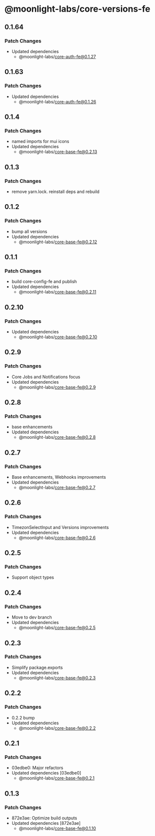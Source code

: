 # @moonlight-labs/core-versions-fe

## 0.1.64

### Patch Changes

- Updated dependencies
  - @moonlight-labs/core-auth-fe@0.1.27

## 0.1.63

### Patch Changes

- Updated dependencies
  - @moonlight-labs/core-auth-fe@0.1.26

## 0.1.4

### Patch Changes

- named imports for mui icons
- Updated dependencies
  - @moonlight-labs/core-base-fe@0.2.13

## 0.1.3

### Patch Changes

- remove yarn.lock. reinstall deps and rebuild

## 0.1.2

### Patch Changes

- bump all versions
- Updated dependencies
  - @moonlight-labs/core-base-fe@0.2.12

## 0.1.1

### Patch Changes

- build core-config-fe and publish
- Updated dependencies
  - @moonlight-labs/core-base-fe@0.2.11

## 0.2.10

### Patch Changes

- Updated dependencies
  - @moonlight-labs/core-base-fe@0.2.10

## 0.2.9

### Patch Changes

- Core Jobs and Notifications focus
- Updated dependencies
  - @moonlight-labs/core-base-fe@0.2.9

## 0.2.8

### Patch Changes

- base enhancements
- Updated dependencies
  - @moonlight-labs/core-base-fe@0.2.8

## 0.2.7

### Patch Changes

- Base enhancements, Webhooks improvements
- Updated dependencies
  - @moonlight-labs/core-base-fe@0.2.7

## 0.2.6

### Patch Changes

- TimezonSelectInput and Versions improvements
- Updated dependencies
  - @moonlight-labs/core-base-fe@0.2.6

## 0.2.5

### Patch Changes

- Support object types

## 0.2.4

### Patch Changes

- Move to dev branch
- Updated dependencies
  - @moonlight-labs/core-base-fe@0.2.5

## 0.2.3

### Patch Changes

- Simplify package.exports
- Updated dependencies
  - @moonlight-labs/core-base-fe@0.2.3

## 0.2.2

### Patch Changes

- 0.2.2 bump
- Updated dependencies
  - @moonlight-labs/core-base-fe@0.2.2

## 0.2.1

### Patch Changes

- 03edbe0: Major refactors
- Updated dependencies [03edbe0]
  - @moonlight-labs/core-base-fe@0.2.1

## 0.1.3

### Patch Changes

- 872e3ae: Optimize build outputs
- Updated dependencies [872e3ae]
  - @moonlight-labs/core-base-fe@0.1.10
